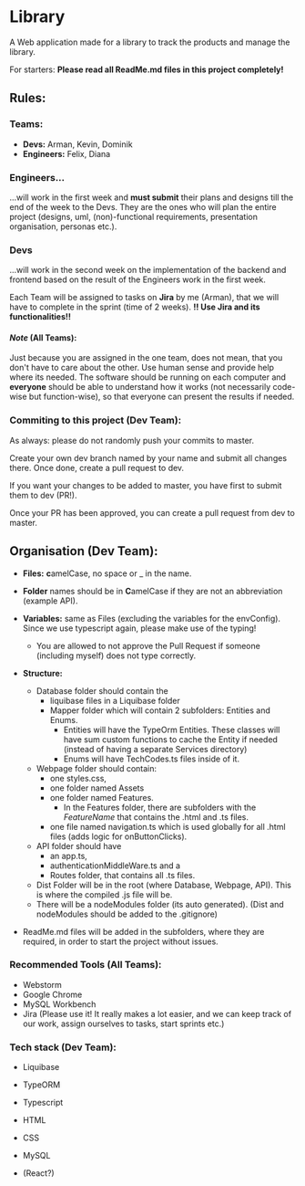 # Library
A Web application made for a library to track the products and manage the library.

For starters: **Please read all ReadMe.md files in this project completely!**
## Rules:

### Teams:
- **Devs:** Arman, Kevin, Dominik
- **Engineers:** Felix, Diana

### Engineers...
...will work in the first week and **must submit** their plans and designs till the end of the week to the Devs.
They are the ones who will plan the entire project (designs, uml, (non)-functional requirements, presentation organisation, personas etc.).

### Devs 
...will work in the second week on the implementation of the backend and frontend based on the result of the Engineers work in the first week.

Each Team will be assigned to tasks on **Jira** by me (Arman), that we will have to complete in the sprint (time of 2 weeks).
**!! Use Jira and its functionalities!!**

#### _Note_ (All Teams): 
Just because you are assigned in the one team, does not mean, that you don't have to care about the other.
Use human sense and provide help where its needed. The software should be running on each computer and **everyone** should be able to understand how it works (not necessarily code-wise but function-wise), so that everyone can present the results if needed.


### Commiting to this project (Dev Team):

As always: please do not randomly push your commits to master.

Create your own dev branch named by your name and submit all changes there. 
Once done, create a pull request to dev. 

If you want your changes to be added to master, you have first to submit them to dev (PR!).

Once your PR has been approved, you can create a pull request from dev to master.

## Organisation (Dev Team):

- **Files:** **c**amelCase, no space or _ in the name.
- **Folder** names should be in **C**amelCase if they are not an abbreviation (example API).
- **Variables:** same as Files (excluding the variables for the envConfig). Since we use typescript again, please make use of the typing! 
  - You are allowed to not approve the Pull Request if someone (including myself) does not type correctly.


- **Structure:**
  - Database folder should contain the 
    - liquibase files in a Liquibase folder
    - Mapper folder which will contain 2 subfolders: Entities and Enums. 
      - Entities will have the TypeOrm Entities. These classes will have sum custom functions to cache the Entity if needed (instead of having a separate Services directory)
      - Enums will have TechCodes.ts files inside of it.
  - Webpage folder should contain: 
    - one styles.css, 
    - one folder named Assets 
    - one folder named Features. 
      - In the Features folder, there are subfolders with the _FeatureName_ that contains the .html and .ts files.
    - one file named navigation.ts which is used globally for all .html files (adds logic for onButtonClicks).
  - API folder should have 
    - an app.ts, 
    - authenticationMiddleWare.ts and a 
    - Routes folder, that contains all .ts files.
  - Dist Folder will be in the root (where Database, Webpage, API). This is where the compiled .js file will be. 
  - There will be a nodeModules folder (its auto generated).  (Dist and nodeModules should be added to the .gitignore)

- ReadMe.md files will be added in the subfolders, where they are required, in order to start the project without issues.


### Recommended Tools (All Teams):
- Webstorm
- Google Chrome
- MySQL Workbench
- Jira (Please use it! It really makes a lot easier, and we can keep track of our work, assign ourselves to tasks, start sprints etc.)

### Tech stack (Dev Team):
- Liquibase
- TypeORM
- Typescript
- HTML
- CSS
- MySQL


- (React?)